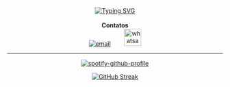 
<div align="center" >
  <a href="https://git.io/typing-svg"><img src="https://readme-typing-svg.herokuapp.com?font=Fira+Code&pause=1000&color=55dd55&background=454545&center=true&vCenter=true&width=435&lines=Seja+bem+vindo+ao+meu+perfil!+++++++++++++" alt="Typing SVG" /></a>  
</div>
<br>
 
<div align="center" style="justify-content: space-around;">
<b> Contatos </b> <br>
  <a href="mailto:leorogelio1202@gmail.com"><img src="https://img.icons8.com/color/32/000000/gmail.png" alt="email"/></a>
  &nbsp;&nbsp;&nbsp;&nbsp;&nbsp;&nbsp;
  <a href="https://api.whatsapp.com/send?phone=5512997849493&text="><img src="https://upload.wikimedia.org/wikipedia/commons/5/5e/WhatsApp_icon.png" alt="whatsapp" style="width: 40px;"/></a>
</div>

<hr />

<div align="center">

[![spotify-github-profile](https://spotify-github-profile.vercel.app/api/view?uid=31wignxgp6yr4zc7ytcyj6gukn7e&cover_image=true&theme=default&show_offline=false&background_color=3f3f40&interchange=false&bar_color=46c32c)](https://github.com/kittinan/spotify-github-profile)

[![GitHub Streak](https://streak-stats.demolab.com?user=LeoRogelioSilva&theme=vue-dark&hide_border=true&border_radius=7.1&locale=pt_BR&date_format=j%2Fn%5B%2FY%5D&mode=weekly&exclude_days=Sun%2CSat&card_width=500&border=000000&background=90%2C003627%2C021740)](https://git.io/streak-stats)
</div>
